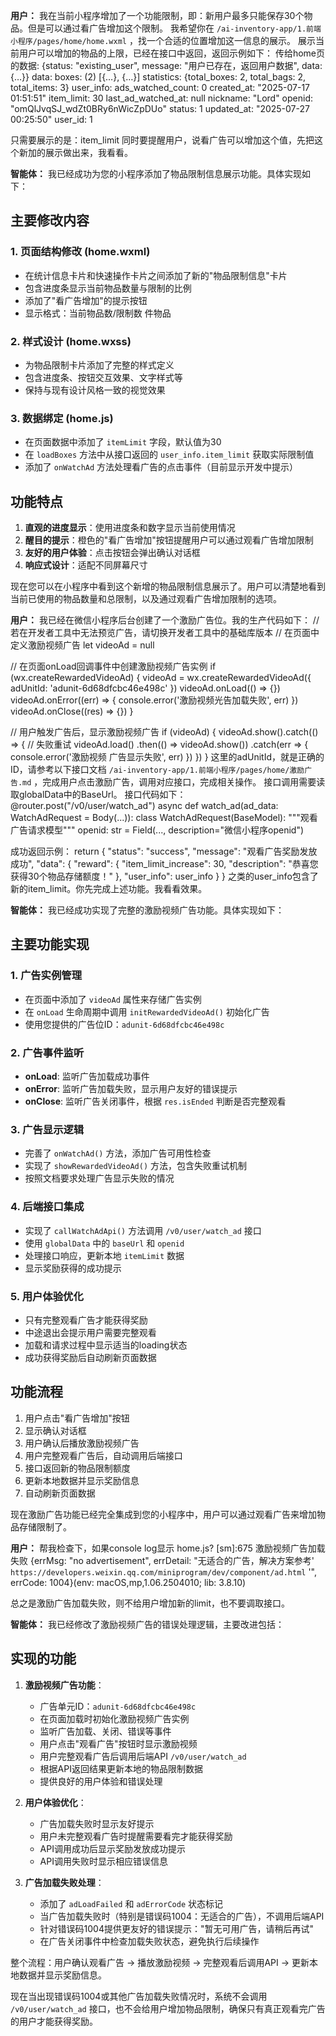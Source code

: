 **用户：** 
我在当前小程序增加了一个功能限制，即：新用户最多只能保存30个物品。但是可以通过看广告增加这个限制。 
 我希望你在 `/ai-inventory-app/1.前端小程序/pages/home/home.wxml` ，找一个合适的位置增加这一信息的展示。
 展示当前用户可以增加的物品的上限，已经在接口中返回，返回示例如下： 
 传给home页的数据: 
 {status: "existing_user", message: "用户已存在，返回用户数据", data: {…}} 
 data: 
 boxes: (2) [{…}, {…}] 
 statistics: {total_boxes: 2, total_bags: 2, total_items: 3} 
 user_info: 
 ads_watched_count: 0 
 created_at: "2025-07-17 01:51:51" 
 item_limit: 30 
 last_ad_watched_at: null 
 nickname: "Lord" 
 openid: "omQlJvqSJ_wdZt0BRy6nWicZpDUo" 
 status: 1 
 updated_at: "2025-07-27 00:25:50" 
 user_id: 1 
 
 只需要展示的是：item_limit 
 同时要提醒用户，说看广告可以增加这个值，先把这个新加的展示做出来，我看看。

**智能体：** 
我已经成功为您的小程序添加了物品限制信息展示功能。具体实现如下：

## 主要修改内容

### 1. 页面结构修改 (home.wxml)
- 在统计信息卡片和快速操作卡片之间添加了新的"物品限制信息"卡片
- 包含进度条显示当前物品数量与限制的比例
- 添加了"看广告增加"的提示按钮
- 显示格式：当前物品数/限制数 件物品

### 2. 样式设计 (home.wxss)
- 为物品限制卡片添加了完整的样式定义
- 包含进度条、按钮交互效果、文字样式等
- 保持与现有设计风格一致的视觉效果

### 3. 数据绑定 (home.js)
- 在页面数据中添加了 `itemLimit` 字段，默认值为30
- 在 `loadBoxes` 方法中从接口返回的 `user_info.item_limit` 获取实际限制值
- 添加了 `onWatchAd` 方法处理看广告的点击事件（目前显示开发中提示）

## 功能特点

1. **直观的进度显示**：使用进度条和数字显示当前使用情况
2. **醒目的提示**：橙色的"看广告增加"按钮提醒用户可以通过观看广告增加限制
3. **友好的用户体验**：点击按钮会弹出确认对话框
4. **响应式设计**：适配不同屏幕尺寸

现在您可以在小程序中看到这个新增的物品限制信息展示了。用户可以清楚地看到当前已使用的物品数量和总限制，以及通过观看广告增加限制的选项。

**用户：** 
我已经在微信小程序后台创建了一个激励广告位。我的生产代码如下： 
 // 若在开发者工具中无法预览广告，请切换开发者工具中的基础库版本 
 // 在页面中定义激励视频广告 
 let videoAd = null 
 
 // 在页面onLoad回调事件中创建激励视频广告实例 
 if (wx.createRewardedVideoAd) { 
   videoAd = wx.createRewardedVideoAd({ 
     adUnitId: 'adunit-6d68dfcbc46e498c' 
   }) 
   videoAd.onLoad(() => {}) 
   videoAd.onError((err) => { 
     console.error('激励视频光告加载失败', err) 
   }) 
   videoAd.onClose((res) => {}) 
 } 
 
 // 用户触发广告后，显示激励视频广告 
 if (videoAd) { 
   videoAd.show().catch(() => { 
     // 失败重试 
     videoAd.load() 
       .then(() => videoAd.show()) 
       .catch(err => { 
         console.error('激励视频 广告显示失败', err) 
       }) 
   }) 
 } 
 这里的adUnitId，就是正确的ID，请参考以下接口文档 `/ai-inventory-app/1.前端小程序/pages/home/激励广告.md` ，完成用户点击激励广告，调用对应接口，完成相关操作。
 接口调用需要读取globalData中的BaseUrl。 
 接口代码如下： 
 @router.post("/v0/user/watch_ad") 
 async def watch_ad(ad_data: WatchAdRequest = Body(...)): 
 class WatchAdRequest(BaseModel): 
     """观看广告请求模型""" 
     openid: str = Field(..., description="微信小程序openid") 
 
 成功返回示例： 
         return { 
             "status": "success", 
             "message": "观看广告奖励发放成功", 
             "data": { 
                 "reward": { 
                     "item_limit_increase": 30, 
                     "description": "恭喜您获得30个物品存储额度！" 
                 }, 
                 "user_info": user_info 
             } 
         } 
 之类的user_info包含了新的item_limit。你先完成上述功能。我看看效果。

**智能体：** 
我已经成功实现了完整的激励视频广告功能。具体实现如下：

## 主要功能实现

### 1. 广告实例管理
- 在页面中添加了 `videoAd` 属性来存储广告实例
- 在 `onLoad` 生命周期中调用 `initRewardedVideoAd()` 初始化广告
- 使用您提供的广告位ID：`adunit-6d68dfcbc46e498c`

### 2. 广告事件监听
- **onLoad**: 监听广告加载成功事件
- **onError**: 监听广告加载失败，显示用户友好的错误提示
- **onClose**: 监听广告关闭事件，根据 `res.isEnded` 判断是否完整观看

### 3. 广告显示逻辑
- 完善了 `onWatchAd()` 方法，添加广告可用性检查
- 实现了 `showRewardedVideoAd()` 方法，包含失败重试机制
- 按照文档要求处理广告显示失败的情况

### 4. 后端接口集成
- 实现了 `callWatchAdApi()` 方法调用 `/v0/user/watch_ad` 接口
- 使用 `globalData` 中的 `baseUrl` 和 `openid`
- 处理接口响应，更新本地 `itemLimit` 数据
- 显示奖励获得的成功提示

### 5. 用户体验优化
- 只有完整观看广告才能获得奖励
- 中途退出会提示用户需要完整观看
- 加载和请求过程中显示适当的loading状态
- 成功获得奖励后自动刷新页面数据

## 功能流程

1. 用户点击"看广告增加"按钮
2. 显示确认对话框
3. 用户确认后播放激励视频广告
4. 用户完整观看广告后，自动调用后端接口
5. 接口返回新的物品限制额度
6. 更新本地数据并显示奖励信息
7. 自动刷新页面数据

现在激励广告功能已经完全集成到您的小程序中，用户可以通过观看广告来增加物品存储限制了。

**用户：**
帮我检查下，如果console log显示 
 home.js? [sm]:675 激励视频广告加载失败 {errMsg: "no advertisement", errDetail: "无适合的广告，解决方案参考' `https://developers.weixin.qq.com/miniprogram/dev/component/ad.html` '", errCode: 1004}(env: macOS,mp,1.06.2504010; lib: 3.8.10) 
 
 总之是激励广告加载失败，则不给用户增加新的limit，也不要调取接口。

**智能体：**
我已经修改了激励视频广告的错误处理逻辑，主要改进包括：

## 实现的功能

1. **激励视频广告功能**：
   - 广告单元ID：`adunit-6d68dfcbc46e498c`
   - 在页面加载时初始化激励视频广告实例
   - 监听广告加载、关闭、错误等事件
   - 用户点击"观看广告"按钮时显示激励视频
   - 用户完整观看广告后调用后端API `/v0/user/watch_ad`
   - 根据API返回结果更新本地的物品限制数据
   - 提供良好的用户体验和错误处理

2. **用户体验优化**：
   - 广告加载失败时显示友好提示
   - 用户未完整观看广告时提醒需要看完才能获得奖励
   - API调用成功后显示奖励发放成功提示
   - API调用失败时显示相应错误信息

3. **广告加载失败处理**：
   - 添加了 `adLoadFailed` 和 `adErrorCode` 状态标记
   - 当广告加载失败时（特别是错误码1004：无适合的广告），不调用后端API
   - 针对错误码1004提供更友好的错误提示："暂无可用广告，请稍后再试"
   - 在广告关闭事件中检查加载失败状态，避免执行后续操作

整个流程：用户确认观看广告 → 播放激励视频 → 完整观看后调用API → 更新本地数据并显示奖励信息。

现在当出现错误码1004或其他广告加载失败情况时，系统不会调用 `/v0/user/watch_ad` 接口，也不会给用户增加物品限制，确保只有真正观看完广告的用户才能获得奖励。